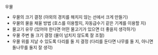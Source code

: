 우물

  - 우물의 크기 결정 (야외의 경치를 해치지 않는 선에서 크게 만들기)
  - 우물의 물을 채울 방법 (호스를 이용할지, 자동급수기 같은 기계를 이용할 지)
  - 물고기 유무 (있어야 한다면 어떤 물고기가 있으면 더 좋을지 생각하기)
  - 우물 주변 돌 크기 결정 (물이 넘치지 않도록 잘 조절)
  - 우물 위를 지날 수 있도록 다리를 둘 지 결정 (다리를 둔다면 나무를 둘 지, 아니면 돌나무를 둘지 잘 생각)
